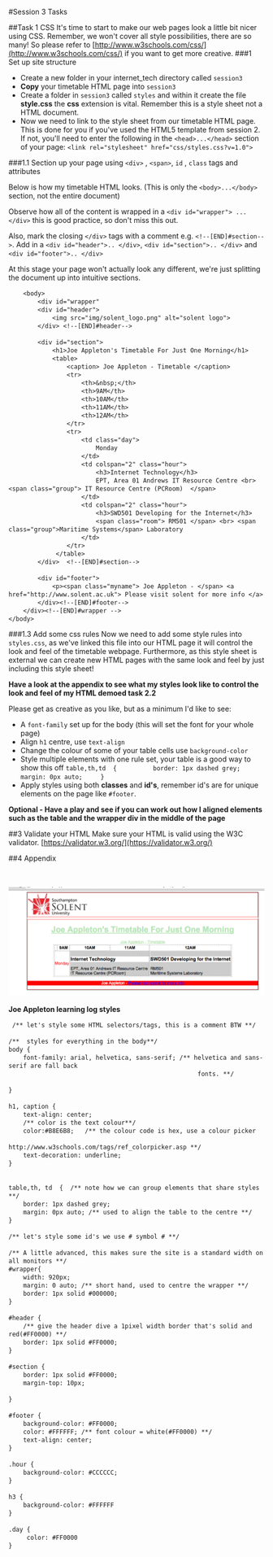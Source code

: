 #Session 3 Tasks

##Task 1 CSS
It's time to start to make our web pages look a little bit nicer using CSS. Remember, we won't cover all style possibilities, there are so many!  So please refer to [http://www.w3schools.com/css/](http://www.w3schools.com/css/) if you want to get more creative.
###1 Set up site structure
* Create a new folder in your internet_tech directory called `session3`   
* **Copy** your timetable HTML page into `session3` 
* Create a folder in `session3` called `styles` and within it create the file **style.css** the **css** extension is vital. Remember this is a style sheet not a HTML document. 
* Now we need to link to the style sheet from our timetable HTML page. This is done for you if you've used the HTML5 template from session 2. If not,  you'll need to enter the following in the `<head>...</head>` section of your page: `<link rel="stylesheet" href="css/styles.css?v=1.0">`

###1.1 Section up your page using `<div>` , `<span>`, `id` , `class` tags and attributes

Below is how my timetable HTML looks. (This is only the `<body>...</body>` section, not the entire document)    

Observe how all of the content is wrapped in a `<div id="wrapper"> ... </div>` this is good practice, so don't miss this out.   

Also, mark the closing `</div>` tags  with a comment e.g. `<!--[END]#section-->`. Add in a  `<div id="header">.. </div>`, `<div id="section">.. </div>`  and 
`<div id="footer">.. </div>`

 At this stage your page won't actually look any different, we're just splitting the document up into intuitive sections.    
```
    <body>    
        <div id="wrapper"     
        <div id="header">
            <img src="img/solent_logo.png" alt="solent logo">
        </div> <!--[END]#header-->
        
        <div id="section">   
            <h1>Joe Appleton's Timetable For Just One Morning</h1>
            <table>  
                <caption> Joe Appleton - Timetable </caption>
                <tr>
                    <th>&nbsp;</th>
                    <th>9AM</th>
                    <th>10AM</th>
                    <th>11AM</th>
                    <th>12AM</th>
                </tr>  
                <tr>
                    <td class="day">
                        Monday
                    </td>
                    <td colspan="2" class="hour">
                        <h3>Internet Technology</h3>
                        EPT, Area 01 Andrews IT Resource Centre <br> <span class="group"> IT Resource Centre (PCRoom)  </span>
                    </td>
                    <td colspan="2" class="hour">
                        <h3>SWD501 Developing for the Internet</h3>
                        <span class="room"> RM501 </span> <br> <span class="group">Maritime Systems</span> Laboratory
                    </td>  
                </tr>
             </table>
        </div>  <!--[END]#section-->   
                
        <div id="footer">
            <p><span class="myname"> Joe Appleton - </span> <a href="http://www.solent.ac.uk"> Please visit solent for more info </a>
        </div><!--[END]#footer-->
    </div><!--[END]#wrapper -->
</body>
```

###1.3 Add some css rules
Now we need to add some style rules into `styles.css`, as we've linked this file into our HTML page it will control the look and feel of the timetable webpage. Furthermore, as this style sheet is external we can create new HTML pages with the same look and feel by just including this style sheet!

**Have a look at the appendix to see what my styles look like to control the look and feel of my HTML demoed task 2.2**

Please get as creative as you like, but as a minimum I'd like to see:

*  A `font-family` set up for the body (this will set the font for your whole page) 
*  Align `h1` centre, use `text-align`
*  Change the colour of some of your table cells use `background-color`
*  Style multiple elements with one rule set, your table is a good way to show this off 
	`table,th,td  {         
	 border: 1px dashed grey;   
    margin: 0px auto;    
	}`
*  Apply styles using both **classes** and **id's**, remember id's are for unique elements on the page like `#footer`.

**Optional - Have a play and see if you can work out how I aligned elements such as the table and the wrapper div in the middle of the page**   


 
##3 Validate your HTML
Make sure your HTML is valid using the W3C validator. [https://validator.w3.org/](https://validator.w3.org/)

##4 Appendix
<br>
<br>
<br>

![ site sample](assets/site_sample.png)

 **Joe Appleton learning log styles**
 
	 /** let's style some HTML selectors/tags, this is a comment BTW **/
	
	/**  styles for everything in the body**/
	body {
	    font-family: arial, helvetica, sans-serif; /** helvetica and sans-serif are fall back
	                                                    fonts. **/
	    
	}
	
	h1, caption {     
	    text-align: center;
	    /** color is the text colour**/
	    color:#B8E6B8;   /** the colour code is hex, use a colour picker 
	                         http://www.w3schools.com/tags/ref_colorpicker.asp **/
	    text-decoration: underline;
	}
	
	
	table,th, td  {  /** note how we can group elements that share styles **/
	    border: 1px dashed grey;
	    margin: 0px auto; /** used to align the table to the centre **/
	}
	
	/** let's style some id's we use # symbol # **/
	
	/** A little advanced, this makes sure the site is a standard width on all monitors **/
	#wrapper{
	    width: 920px;
	    margin: 0 auto; /** short hand, used to centre the wrapper **/
	    border: 1px solid #000000;  
	}
	
	#header {
	    /** give the header dive a 1pixel width border that's solid and red(#FF0000) **/
	    border: 1px solid #FF0000;  
	}
	
	#section {
	    border: 1px solid #FF0000;
	    margin-top: 10px;
	    
	}
	
	#footer {
	    background-color: #FF0000;
	    color: #FFFFFF; /** font colour = white(#FF0000) **/
	    text-align: center;
	}
	
	.hour {
	    background-color: #CCCCCC;
	}
	
	h3 {
	    background-color: #FFFFFF
	}
	
	.day {
	     color: #FF0000
	}

